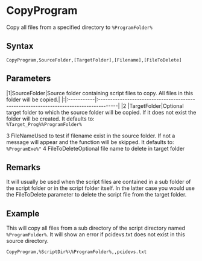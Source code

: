 # CopyProgram #

Copy all files from a specified directory to `%ProgramFolder%`

## Syntax ##
```
CopyProgram,SourceFolder,[TargetFolder],[Filename],[FileToDelete]
```

## Parameters ##
|1|SourceFolder|Source folder containing script files to copy. All files in this folder will be copied.|
|:|:-----------|:--------------------------------------------------------------------------------------|
|2 |TargetFolder|Optional target folder to which the source folder will be copied. If it does not exist the folder will be created. It defaults to:<br><code>%Target_Prog%\%ProgramFolder%</code>
<tr><td>3 </td><td>FileName</td><td>Used to test if filename exist in the source folder. If not a message will appear and the function will be skipped. It defaults to:<br><code>%ProgramExe%"</code></td></tr>
<tr><td>4 </td><td>FileToDelete</td><td>Optional file name to delete in target folder</td></tr></tbody></table>

## Remarks ##
It will usually be used when the script files are contained in a sub folder of the script folder or in the script folder itself. In the latter case you would use the FileToDelete parameter to delete the script file from the target folder.

## Example ##
This will copy all files from a sub directory of the script directory named `%ProgramFolder%`. It will show an error if pcidevs.txt does not exist in this source directory.
```
CopyProgram,%ScriptDir%\%ProgramFolder%,,pcidevs.txt
```